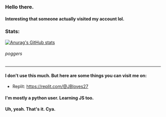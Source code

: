 ### Hello there.
#### Interesting that someone actually visited my account lol.
### Stats:
[![Anurag's GitHub stats](https://github-readme-stats.vercel.app/api?username=JBYT27)](https://github.com/anuraghazra/github-readme-stats)
###### poggers
---
#### I don't use this much. But here are some things you can visit me on:
- Replit: https://replit.com/@JBloves27

#### I'm mostly a python user. Learning JS too.
#### Uh, yeah. That's it. Cya.

